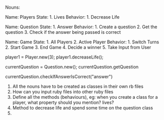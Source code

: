Nouns:

Name: Players
State: 
    1. Lives
Behavior:
    1. Decrease Life

Name: Question
State:
    1. Answer
Behavior:
    1. Create a question
    2. Get the question
    3. Check if the answer being passed is 
    correct

Name: Game 
State: 
    1. All Players
    2. Active Player
Behavior:
    1. Switch Turns
    2. Start Game
    3. End Game
    4. Decide a winner
    5. Take Input from User

player1 = Player.new(3);
player1.decreaseLife();

currentQuestion = Question.new();
currentQuestion.getQuestion

currentQuestion.checkIfAnswerIsCorrect("answer")



1. All the nouns have to be created as classes in their own rb files
2. How can you input ruby files into other ruby files
3. Define all the methods (behaviours), eg: when you create a class for a player, what property should you mention? lives?
4. Method to decrease life and spend some time on the question class 
5. 